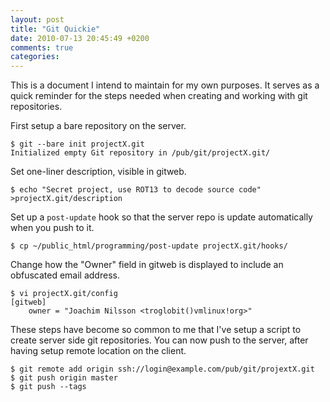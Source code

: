 ```yaml
---
layout: post
title: "Git Quickie"
date: 2010-07-13 20:45:49 +0200
comments: true
categories: 
---
```


This is a document I intend to maintain for my own purposes.  It serves
as a quick reminder for the steps needed when creating and working with
git repositories.

First setup a bare repository on the server.

    $ git --bare init projectX.git
    Initialized empty Git repository in /pub/git/projectX.git/

Set one-liner description, visible in gitweb.

    $ echo "Secret project, use ROT13 to decode source code" >projectX.git/description

Set up a `post-update` hook so that the server repo is update
automatically when you push to it.

    $ cp ~/public_html/programming/post-update projectX.git/hooks/

Change how the "Owner" field in gitweb is displayed to include an
obfuscated email address.

    $ vi projectX.git/config
    [gitweb]
        owner = "Joachim Nilsson <troglobit()vmlinux!org>"

These steps have become so common to me that I've setup a script to
create server side git repositories.  You can now push to the server,
after having setup remote location on the client.

    $ git remote add origin ssh://login@example.com/pub/git/projextX.git
    $ git push origin master
    $ git push --tags

